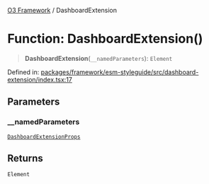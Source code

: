 [O3 Framework](../API.md) / DashboardExtension

# Function: DashboardExtension()

> **DashboardExtension**(`__namedParameters`): `Element`

Defined in: [packages/framework/esm-styleguide/src/dashboard-extension/index.tsx:17](https://github.com/openmrs/openmrs-esm-core/blob/main/packages/framework/esm-styleguide/src/dashboard-extension/index.tsx#L17)

## Parameters

### \_\_namedParameters

[`DashboardExtensionProps`](../interfaces/DashboardExtensionProps.md)

## Returns

`Element`
